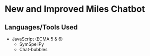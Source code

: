# New and Improved Miles Chatbot

## Languages/Tools Used
- JavaScript (ECMA 5 & 6)
    - <a src="https://github.com/mammothb/symspellpy">SymSpellPy</a>
    - Chat-bubbles